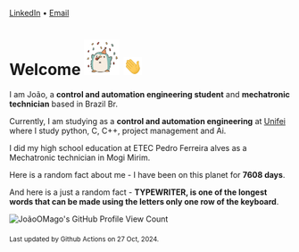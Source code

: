 [LinkedIn](https://www.linkedin.com/in/joão-pedro-gozzoli-b95641301/) &bull;
[Email](joaopedrogozzoli@gmail.com)

# Welcome <img src="happy.gif" height="64px" /> <img src="wave.gif" height="32px" />

I am João, a  **control and automation engineering student** and **mechatronic technician** based in Brazil Br.

Currently, I am studying as a **control and automation engineering** at [Unifei](https://unifei.edu.br) where I study python, C, C++, project management and Ai.

I did my high school education at ETEC Pedro Ferreira alves as a Mechatronic technician in Mogi Mirim.

Here is a random fact about me - I have been on this planet for **7608 days**.

And here is a just a random fact -  **TYPEWRITER, is one of the longest words that can be made using the letters only one row of the keyboard**.

![JoãoOMago's GitHub Profile View Count](https://komarev.com/ghpvc/?username=JoaoOMago)

<sub>Last updated by Github Actions on 27 Oct, 2024.</sub>
